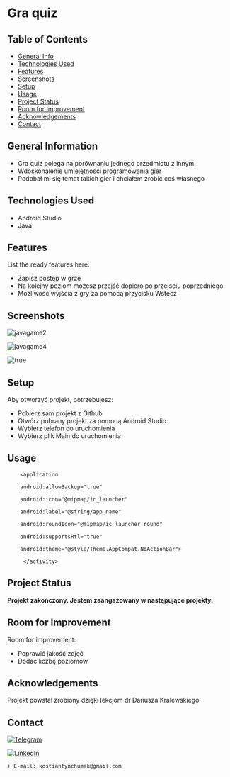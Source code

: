 
# Gra quiz



## Table of Contents
* [General Info](#general-information)
* [Technologies Used](#technologies-used)
* [Features](#features)
* [Screenshots](#screenshots)
* [Setup](#setup)
* [Usage](#usage)
* [Project Status](#project-status)
* [Room for Improvement](#room-for-improvement)
* [Acknowledgements](#acknowledgements)
* [Contact](#contact)
<!-- * [License](#license) -->


## General Information
- Gra quiz polega na porównaniu jednego przedmiotu z innym.
- Wdoskonalenie umiejętności programowania gier 
- Podobał mi się temat takich gier i chciałem zrobić coś własnego 
<!-- You don't have to answer all the questions - just the ones relevant to your project. -->


## Technologies Used
- Android Studio
- Java


## Features
List the ready features here:
- Zapisz postęp w grze 
- Na kolejny poziom możesz przejść dopiero po przejściu poprzedniego 
- Możliwość wyjścia z gry za pomocą przycisku Wstecz 


## Screenshots
![javagame2](https://user-images.githubusercontent.com/60564197/119229145-34413100-bb1f-11eb-8770-fd89df8dd844.png)


![javagame4](https://user-images.githubusercontent.com/60564197/119229148-35725e00-bb1f-11eb-9cad-251afdb75154.png)



![true](https://user-images.githubusercontent.com/60564197/119268497-f6fea100-bbfb-11eb-949b-9e6e46aa08bc.png)
<!-- If you have screenshots you'd like to share, include them here. -->


## Setup

Aby otworzyć projekt, potrzebujesz:
- Pobierz sam projekt z Github
- Otwórz pobrany projekt za pomocą Android Studio
- Wybierz telefon do uruchomienia 
- Wybierz plik Main do uruchomienia 




## Usage

        <application

        android:allowBackup="true"
        
        android:icon="@mipmap/ic_launcher"
        
        android:label="@string/app_name"
        
        android:roundIcon="@mipmap/ic_launcher_round"
        
        android:supportsRtl="true"
        
        android:theme="@style/Theme.AppCompat.NoActionBar">
        
         </activity>


## Project Status
__Projekt zakończony.
Jestem zaangażowany w następujące projekty.__

## Room for Improvement

Room for improvement:
- Poprawić jakość zdjęć
- Dodać liczbę poziomów




## Acknowledgements
Projekt powstał zrobiony dzięki lekcjom dr Dariusza Kralewskiego.



## Contact
 [![Telegram](https://img.shields.io/badge/-Telegram-1F022C?style=for-the-badge&logo=telegram&logoColor=35ACE4)](https://t.me/idudos)
 
 

 [![LinkedIn](https://img.shields.io/badge/-LinkedIn-1F022C?style=for-the-badge&logo=linkedin&logoColor=35ACE4)](https://www.linkedin.com/in/kostiantyn-chumak-98097b1a7/)
 
 

   
    + E-mail: kostiantynchumak@gmail.com



<!-- Optional -->
<!-- ## License -->
<!-- This project is open source and available under the [... License](). -->

<!-- You don't have to include all sections - just the one's relevant to your project -->

